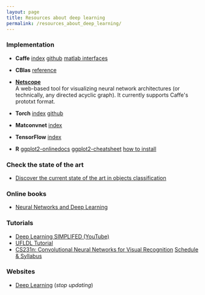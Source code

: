 ```yaml
---
layout: page
title: Resources about deep learning
permalink: /resources_about_deep_learning/
---
```


### Implementation
* **Caffe**
[index](http://caffe.berkeleyvision.org/) 
[github](https://github.com/BVLC/caffe) 
[matlab interfaces](http://caffe.berkeleyvision.org/tutorial/interfaces.html)  

* **CBlas**
[reference](https://developer.apple.com/library/mac/documentation/Accelerate/Reference/BLAS_Ref/)

* [**Netscope**](http://ethereon.github.io/netscope/quickstart.html)  
A web-based tool for visualizing neural network architectures (or technically, any directed acyclic graph). It currently supports Caffe's prototxt format.

* **Torch** 
[index](http://torch.ch/)
[github](https://github.com/torch/distro)

* **Matconvnet** 
[index](http://www.vlfeat.org/matconvnet/)

* **TensorFlow** 
[index](https://www.tensorflow.org/)

* **R**
[ggplot2-onlinedocs](http://docs.ggplot2.org/current/) 
[ggplot2-cheatsheet](https://www.rstudio.com/wp-content/uploads/2015/03/ggplot2-cheatsheet.pdf) 
[how to install](https://www.r-bloggers.com/how-to-install-r-on-linux-ubuntu-16-04-xenial-xerus/)





### Check the state of the art
* [Discover the current state of the art in objects classification](http://rodrigob.github.io/are_we_there_yet/build/classification_datasets_results.html)



### Online books
* [Neural Networks and Deep Learning](http://neuralnetworksanddeeplearning.com/)



### Tutorials
* [Deep Learning SIMPLIFED (YouTube)](https://www.youtube.com/watch?list=PLjJh1vlSEYgvGod9wWiydumYl8hOXixNu&v=b99UVkWzYTQ)
* [UFLDL Tutorial](http://ufldl.stanford.edu/tutorial/)
* [CS231n: Convolutional Neural Networks for Visual Recognition](http://cs231n.github.io/) [Schedule & Syllabus](http://cs231n.stanford.edu/syllabus.html)



### Websites
* [Deep Learning](http://deeplearning.net/)
  (*stop updating*)